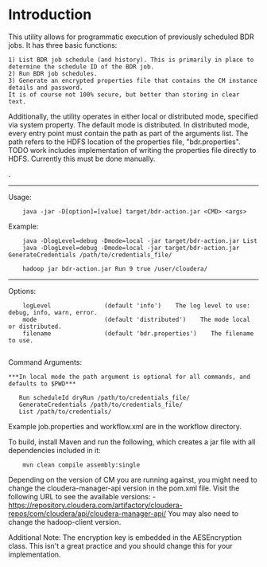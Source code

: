 Introduction
===========
This utility allows for programmatic execution of previously scheduled BDR jobs. It has three basic functions:
```
1) List BDR job schedule (and history). This is primarily in place to determine the schedule ID of the BDR job.
2) Run BDR job schedules. 
3) Generate an encrypted properties file that contains the CM instance details and password. 
It is of course not 100% secure, but better than storing in clear text. 
```
Additionally, the utility operates in either local or distributed mode, specified via system property. The default mode is distributed. In distributed mode, every entry point must contain the path as part of the arguments list. The path refers to the HDFS location of the properties file, "bdr.properties". TODO work includes implementation of writing the properties file directly to HDFS. Currently this must be done manually.

. 

---

Usage:
```
    java -jar -D[option]=[value] target/bdr-action.jar <CMD> <args>
```

Example:
```
    java -DlogLevel=debug -Dmode=local -jar target/bdr-action.jar List 
    java -DlogLevel=debug -Dmode=local -jar target/bdr-action.jar GenerateCredentials /path/to/credentials_file/
    
    hadoop jar bdr-action.jar Run 9 true /user/cloudera/
```

---

Options:
```
    logLevel               (default 'info')    The log level to use: debug, info, warn, error.
    mode                   (default 'distributed')    The mode local or distributed.
    filename               (default 'bdr.properties')    The filename to use.
    
```
Command Arguments:
```
***In local mode the path argument is optional for all commands, and defaults to $PWD***

   Run scheduleId dryRun /path/to/credentials_file/
   GenerateCredentials /path/to/credentials_file/
   List /path/to/credentials/
```
Example job.properties and workflow.xml are in the workflow directory. 

To build, install Maven and run the following, which creates a jar file with all dependencies included in it:
```
    mvn clean compile assembly:single
```

Depending on the version of CM you are running against, you might need to change the cloudera-manager-api 
version in the pom.xml file. Visit the following URL to see the available versions:
    - https://repository.cloudera.com/artifactory/cloudera-repos/com/cloudera/api/cloudera-manager-api/
You may also need to change the hadoop-client version.

Additional Note:
The encryption key is embedded in the AESEncryption class. This isn't a great practice and you should change this for your implementation.
